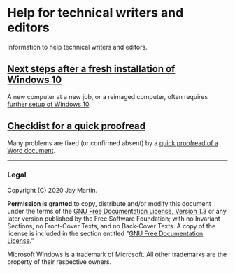 # Help for technical writers and editors

Information to help technical writers and editors.

## [Next steps after a fresh installation of Windows&nbsp;10](/windows_setup)

A new computer at a new job, or a reimaged computer, often requires [further setup of Windows&nbsp;10](/windows_setup). 

## [Checklist for a quick proofread](/proofread_checklist)

Many problems are fixed (or confirmed absent) by a [quick proofread of a Word document](/proofread_checklist).

---

### Legal

Copyright (C) 2020 Jay Martin. 

**Permission is granted** to copy, distribute and/or modify this document
under the terms of the [GNU Free Documentation License, Version 1.3](https://www.gnu.org/licenses/fdl-1.3.txt)
or any later version published by the Free Software Foundation; 
with no Invariant Sections, no Front-Cover Texts, and no Back-Cover Texts.
A copy of the license is included in the section entitled "[GNU Free Documentation License](fdl-1.3.md)."

Microsoft Windows is a trademark of Microsoft. All other trademarks are the property of their respective owners. 

<!--- --->
